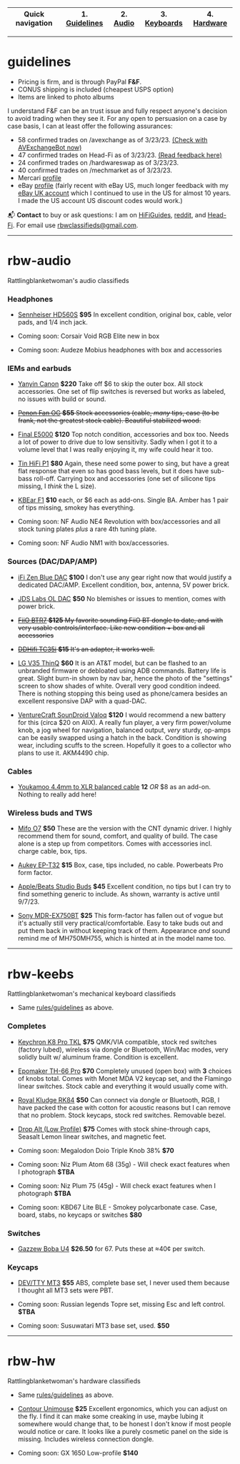 | Quick navigation | 1. [Guidelines](#guidelines) | 2. [Audio](#rbw-audio) | 3. [Keyboards](#rbw-keebs) | 4. [Hardware](#rbw-hw) |
| - | - | - | - | - |

___
# guidelines

* Pricing is firm, and is through PayPal **F&F**.
* CONUS shipping is included (cheapest USPS option)
* Items are linked to photo albums

I understand F&F can be an trust issue and fully respect anyone's decision to avoid trading when they see it. For any open to persuasion on a case by case basis, I can at least offer the following assurances:

* 58 confirmed trades on /avexchange as of 3/23/23. <a href="https://www.reddit.com/message/compose/?to=AVexchangeBot&subject=Feedback%20Check&message=Enter%20username%20below%20that%20you%20want%20to%20check:%0A%0Au/rattlingblanketwoman">(Check with AVExchangeBot now)</a>
* 47 confirmed trades on Head-Fi as of 3/23/23. <a href="https://www.head-fi.org/members/rattlingblanketwoman.535939/#classifieds-feedback">(Read feedback here)</a>
* 24 confirmed trades on /hardwareswap as of 3/23/23.
* 40 confirmed trades on /mechmarket as of 3/23/23.
* Mercari [profile](https://www.mercari.com/u/604653000/?sv=0)
* eBay [profile](https://www.ebay.com/fdbk/feedback_profile/guybrushthriftwood) (fairly recent with eBay US, much longer feedback with my [eBay UK account](https://www.ebay.co.uk/usr/yablokosmonaut#tab1) which I continued to use in the US for almost 10 years. I made the US account US discount codes would work.)

📬 **Contact** to buy or ask questions: I am on [HiFiGuides](https://forum.hifiguides.com/u/rattlingblanketwoman/), [reddit](https://www.reddit.com/user/rattlingblanketwoman), and [Head-Fi](https://www.head-fi.org/members/rattlingblanketwoman.535939/). For email use [rbwclassifieds@gmail.com](mailto:rbwclassifieds@gmail.com).

___

# rbw-audio
Rattlingblanketwoman's audio classifieds

### Headphones

* [Sennheiser HD560S](https://photos.google.com/share/AF1QipOe4RfGVWUpzqP9SXpbFZ02rAtEPf6VY9gZTpMA1XzDFDlijOCTwgTOy1YQaVjiog?key=azM3Ty1rQ1IxeUNoSEVYTmZ4UVlJdUxFeVdVZ2pR) **$95** In excellent condition, original box, cable, velor pads, and 1/4 inch jack.

* Coming soon: Corsair Void RGB Elite new in box

* Coming soon: Audeze Mobius headphones with box and accessories

### IEMs and earbuds

* [Yanyin Canon](https://photos.google.com/share/AF1QipNPQTt-p5jrirVbVY_M36ZKbP_m9v63Sr73zO6BPe_14N5OVeDH2voIH_FuKMb5lw?key=ZzA1VTNrN1JvRFVqVmdEUXRQejdWUUQwUnhZaWJn) **$220** Take off $6 to skip the outer box. All stock accessories. One set of flip switches is reversed but works as labeled, no issues with build or sound.

* ~~[Penon Fan OG](https://photos.google.com/share/AF1QipM8L2Uc4HhkS9VkbUm1Zg5yiyinDxHjOVrOVJwtjUi48GKFSdXmfK-Vkif3m090EQ?key=UHl3MFBhRFpENTF6VmoycVNfM19sZ0tNRWtDcnh3) **$55** Stock accessories (cable, *many* tips, case (to be frank, not the greatest stock cable). Beautiful stabilized wood.~~

* [Final E5000](https://photos.google.com/share/AF1QipOJayqDZMaNDZ1NPD12qcr5iCYsce18zMg-dxGohucHiVW9BjL5Xr222OqugkUZgQ?key=TmhKbFRuQkoyN1ZjVGc2akxJTkVLazZyNUtGYWJB) **$120** Top notch condition, accessories and box too. Needs a lot of power to drive due to low sensitivity. Sadly when I got it to a volume level that I was really enjoying it, my wife could hear it too.

* [Tin HiFi P1](https://photos.google.com/share/AF1QipMWNhGvLR8WRiAV5GFQ26Lk4Hmll0Ic92f2IF2NrWBhxU7nEcW56gd1Ah1BoAMRTA?key=bElfdV9zeUVJQkN0b3dmc0V2QUVZYjFsTWRnUXdn) **$80** Again, these need some power to sing, but have a great flat response that even so has good bass levels, but it does have sub-bass roll-off. Carrying box and accessories (one set of silicone tips missing, I *think* the L size).

* [KBEar F1](https://photos.google.com/share/AF1QipPCh4hf4wXD7Hctsvp9Wra_0NufsW_-3KwpsN0MxncE2ZLKiZULjYql8OF93FNYvw?key=LXRWYTVlY1JkVW5FdHc4WTVaZXBuTVRzaUcxTjF3) **$10** each, or $6 each as add-ons. Single BA. Amber has 1 pair of tips missing, smokey has everything.

* Coming soon: NF Audio NE4 Revolution with box/accessories and all stock tuning plates *plus* a rare 4th tuning plate.

* Coming soon: NF Audio NM1 with box/accessories.

### Sources (DAC/DAP/AMP)

* [iFi Zen Blue DAC](https://photos.google.com/share/AF1QipPQn4mpRBtzJDUeOPAXAbgC8WOiJJDwvCMWyEvvQPRHZ1D2n1-cGIlVJtHzeCM95w?key=Rk0td2ZFTE1Ed2pKOXozMXctci1zQ0N2MUUtczdn) **$100** I don't use any gear right now that would justify a dedicated DAC/AMP. Excellent condition, box, antenna, 5V power brick.

* [JDS Labs OL DAC](https://photos.google.com/share/AF1QipMSvycc-DlPqKeYktfyMqxgEH9o8Ixe9rGIDeSbo9S6IDgObOUnGIqpi526paFEVw?key=TExzbU90S3gtUEpBbUg4bTI3Y1BLTlhnN1dnaGRB) **$50** No blemishes or issues to mention, comes with power brick.

* ~~[FiiO BTR7](https://photos.google.com/share/AF1QipOoakkPCGDMHd2_3Rshz6wObLtEIdI-cKD-kFbodAn-m4IQWeCTj_ExMJBDQxptIA?key=V3NkRUY3bFM5a1ljVDBybVlCcS1naUUtYmUyNW5n) **$125** My favorite sounding FiiO BT dongle to date, and with very usable controls/interface. Like new condition + box and all accessories~~

* ~~[DDHifi TC35i](https://photos.google.com/share/AF1QipOjTVpJxjOeG-rH8zOfiMyd1n0Vz3g_BUvP4dGSLu1VxwCqwHaHggVlcoZx5GRA6Q?key=MDNFc3Y4OE4tdTdiQkpFMHd6VzkwMTlTOUhfSkVB) **$15** It's an adapter, it works well.~~

* [LG V35 ThinQ](https://photos.google.com/share/AF1QipNFLlsn4N2qsOiyIf1dghRobM-UD7qYA5cIlQNpvGWYYazYvTdSALDyiopWR6mjSw?key=MDR4SlUzVEZkbDU1RWNWamhxMFk5R0FNNHhKUVR3) **$60** It is an AT&T model, but can be flashed to an unbranded firmware or debloated using ADB commands. Battery life is great. Slight burn-in shown by nav bar, hence the photo of the "settings" screen to show shades of white. Overall very good condition indeed. There is nothing stopping this being used as phone/camera besides an excellent responsive DAP with a quad-DAC.

* [VentureCraft SounDroid Valoq](https://photos.google.com/share/AF1QipNWe1tQaq63Mm-039L2Q9gK-eBD8R3VPxamwHH1A2drHMyRWklWcnoBFZX0gIY1-w?key=UVNFRjljbnhMV01QNmFndERuSmd2UkdRUXhiR0VR) **$120** I would recommend a new battery for this (circa $20 on AliX). A really fun player, a very firm power/volume knob, a jog wheel for navigation, balanced output, *very* sturdy, op-amps can be easily swapped using a hatch in the back. Condition is showing wear, including scuffs to the screen. Hopefully it goes to a collector who plans to use it. AKM4490 chip.

### Cables

* [Youkamoo 4.4mm to XLR balanced cable](https://photos.google.com/share/AF1QipP3ZRbogvbGO7kVog7faGH9T8uOqT6G7ZQmtxmY6F8KRJ2JeZSOsictIaf7qfUHFg?key=TXRTLTU5V0l5RVRJa3kwZlJ5U2paenJncVJ0dGN3) **12** *OR* $8 as an add-on. Nothing to really add here!

### Wireless buds and TWS

* [Mifo O7](https://photos.google.com/share/AF1QipMu4fgDt2wDKab5RO7HqtIscMryVJGWcsJDOUZUWNDY8fSdyWVsBQ1PW35GdvtDIA?key=T3hsUEl2c2VYcEMzNHgwV1FEVUR4NklnejZTam9n) **$50** These are the version with the CNT dynamic driver. I highly recommend them for sound, comfort, and quality of build. The case alone is a step up from competitors. Comes with accessories incl. charge cable, box, tips.

* [Aukey EP-T32](https://photos.google.com/share/AF1QipND0RPSumTTxmlzMMs6c4SZvsUmszSB4ybTdnP0Q8H_OdaVskXe9lDBHU4lycdW-A?key=SDhfczNvUDJ2ZVhlQTFkTFpqTmFSUjJHU2VJRXZ3) **$15** Box, case, tips included, no cable. Powerbeats Pro form factor.

* [Apple/Beats Studio Buds](https://photos.google.com/share/AF1QipMyWm572wyLthWgqvTBnrfXa1n4SJ5NmLiyTqka5h-eCNZUn1K5titA7RGoHyepdw?key=V3o1cTFMa0ozTTk1clgxd01ITDJVbUtCMGRuZlhB) **$45** Excellent condition, no tips but I can try to find something generic to include. As shown, warranty is active until 9/7/23.

* [Sony MDR-EX750BT](https://photos.google.com/share/AF1QipMp85kZCF_AJTKP9JEaAB2yQKwpAPHX9rX67o9NvmYsiuPWx3toPp15yDzqE0xmpA?key=TlhfWWRXWFN1ZVVjY1NLanl4eHdna3UxaUVDZHVB) **$25** This form-factor has fallen out of vogue but it's actually still very practical/comfortable. Easy to take buds out and put them back in without keeping track of them. Appearance *and* sound remind me of MH750MH755, which is hinted at in the model name too.

___

# rbw-keebs
Rattlingblanketwoman's mechanical keyboard classifieds

* Same [rules/guidelines](#guidelines) as above.

### Completes

* [Keychron K8 Pro TKL](https://photos.app.goo.gl/WCrqk3opXa7P7sti9) **$75** QMK/VIA compatible, stock red switches (factory lubed), wireless via dongle or Bluetooth, Win/Mac modes, very solidly built w/ aluminum frame. Condition is excellent.

* [Epomaker TH-66 Pro](https://photos.app.goo.gl/1ZNbKphY8qrFD32F8) **$70** Completely unused (open box) with **3** choices of knobs total. Comes with Monet MDA V2 keycap set, and the Flamingo linear switches. Stock cable and everything it would usually come with.

* [Royal Kludge RK84](https://photos.app.goo.gl/KPSuxwe94AMxLnNP6) **$50** Can connect via dongle or Bluetooth, RGB, I have packed the case with cotton for acoustic reasons but I can remove that no problem. Stock keycaps, stock red switches. Removable bezel.

* [Drop Alt (Low Profile)](https://photos.app.goo.gl/HsADNiEknp55jWUv9) **$75** Comes with stock shine-through caps, Seasalt Lemon linear switches, and magnetic feet.

* Coming soon: Megalodon Doio Triple Knob 38% **$70**

* Coming soon: Niz Plum Atom 68 (35g) - Will check exact features when I photograph **$TBA**

* Coming soon: Niz Plum 75 (45g) - Will check exact features when I photograph **$TBA**

* Coming soon: KBD67 Lite BLE - Smokey polycarbonate case. Case, board, stabs, no keycaps or switches **$80**

### Switches

* [Gazzew Boba U4](https://photos.app.goo.gl/9QPnogSkxqiarfp16) **$26.50** for 67. Puts these at ≈40¢ per switch.

### Keycaps

* [DEV/TTY MT3](https://photos.app.goo.gl/3b7hkpY2NbFyqm119) **$55** ABS, complete base set, I never used them because I thought all MT3 sets were PBT.

* Coming soon: Russian legends Topre set, missing Esc and left control. **$TBA**

* Coming soon: Susuwatari MT3 base set, used. **$50**
___

# rbw-hw
Rattlingblanketwoman's hardware classifieds

* Same [rules/guidelines](#guidelines) as above.

* [Contour Unimouse](https://photos.app.goo.gl/h1qYKMJp6n4d2jHG8) **$25** Excellent ergonomics, which you can adjust on the fly. I find it can make some creaking in use, maybe lubing it somewhere would change that, to be honest I don't know if most people would notice or care. It looks like a purely cosmetic panel on the side is missing. Includes wireless connection dongle.

* Coming soon: GX 1650 Low-profile **$140**
